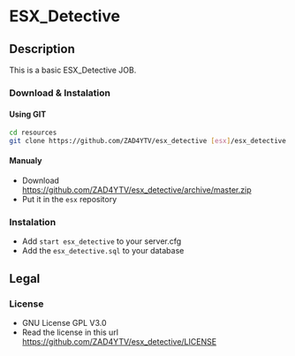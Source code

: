# ESX_Detective

## Description

This is a basic ESX_Detective JOB.

### Download & Instalation

#### Using GIT

```sh
cd resources
git clone https://github.com/ZAD4YTV/esx_detective [esx]/esx_detective
```

#### Manualy

- Download <https://github.com/ZAD4YTV/esx_detective/archive/master.zip>
- Put it in the `esx` repository

### Instalation

- Add `start esx_detective` to your server.cfg
- Add the `esx_detective.sql` to your database

## Legal

### License

- GNU License GPL V3.0
- Read the license in this url <https://github.com/ZAD4YTV/esx_detective/LICENSE>
